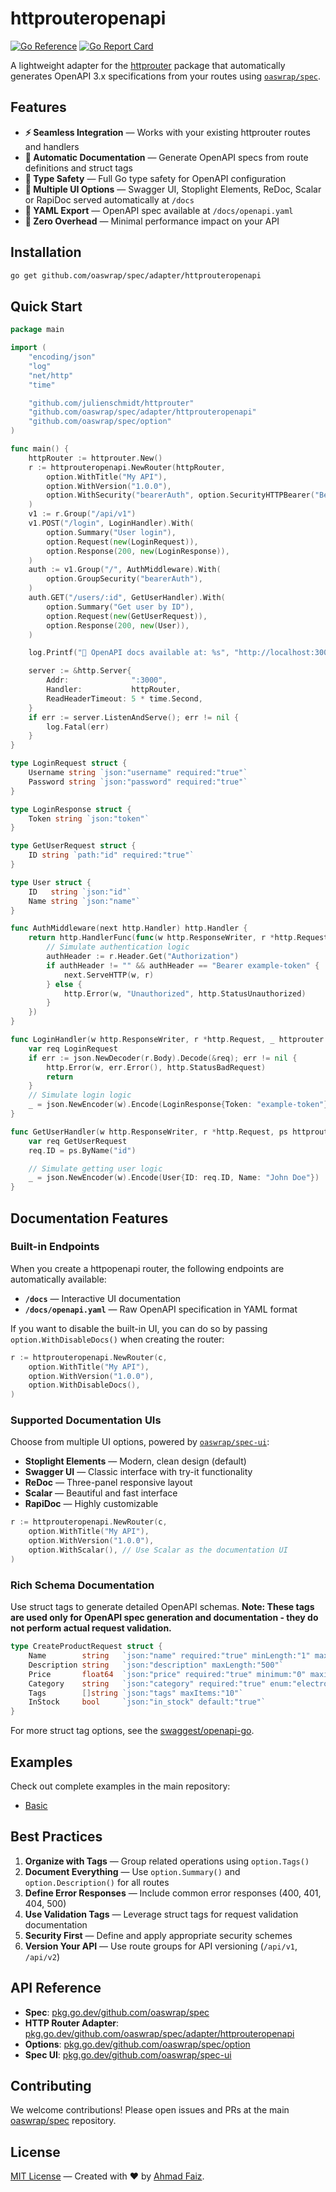 # httprouteropenapi

[![Go Reference](https://pkg.go.dev/badge/github.com/oaswrap/spec/adapter/httprouteropenapi.svg)](https://pkg.go.dev/github.com/oaswrap/spec/adapter/httprouteropenapi)
[![Go Report Card](https://goreportcard.com/badge/github.com/oaswrap/spec/adapter/httprouteropenapi)](https://goreportcard.com/report/github.com/oaswrap/spec/adapter/httprouteropenapi)

A lightweight adapter for the [httprouter](https://github.com/julienschmidt/httprouter) package that automatically generates OpenAPI 3.x specifications from your routes using [`oaswrap/spec`](https://github.com/oaswrap/spec).

## Features

- **⚡ Seamless Integration** — Works with your existing httprouter routes and handlers
- **📝 Automatic Documentation** — Generate OpenAPI specs from route definitions and struct tags
- **🎯 Type Safety** — Full Go type safety for OpenAPI configuration
- **🔧 Multiple UI Options** — Swagger UI, Stoplight Elements, ReDoc, Scalar or RapiDoc served automatically at `/docs`
- **📄 YAML Export** — OpenAPI spec available at `/docs/openapi.yaml`
- **🚀 Zero Overhead** — Minimal performance impact on your API

## Installation

```bash
go get github.com/oaswrap/spec/adapter/httprouteropenapi
```

## Quick Start

```go
package main

import (
	"encoding/json"
	"log"
	"net/http"
	"time"

	"github.com/julienschmidt/httprouter"
	"github.com/oaswrap/spec/adapter/httprouteropenapi"
	"github.com/oaswrap/spec/option"
)

func main() {
	httpRouter := httprouter.New()
	r := httprouteropenapi.NewRouter(httpRouter,
		option.WithTitle("My API"),
		option.WithVersion("1.0.0"),
		option.WithSecurity("bearerAuth", option.SecurityHTTPBearer("Bearer")),
	)
	v1 := r.Group("/api/v1")
	v1.POST("/login", LoginHandler).With(
		option.Summary("User login"),
		option.Request(new(LoginRequest)),
		option.Response(200, new(LoginResponse)),
	)
	auth := v1.Group("/", AuthMiddleware).With(
		option.GroupSecurity("bearerAuth"),
	)
	auth.GET("/users/:id", GetUserHandler).With(
		option.Summary("Get user by ID"),
		option.Request(new(GetUserRequest)),
		option.Response(200, new(User)),
	)

	log.Printf("🚀 OpenAPI docs available at: %s", "http://localhost:3000/docs")

	server := &http.Server{
		Addr:              ":3000",
		Handler:           httpRouter,
		ReadHeaderTimeout: 5 * time.Second,
	}
	if err := server.ListenAndServe(); err != nil {
		log.Fatal(err)
	}
}

type LoginRequest struct {
	Username string `json:"username" required:"true"`
	Password string `json:"password" required:"true"`
}

type LoginResponse struct {
	Token string `json:"token"`
}

type GetUserRequest struct {
	ID string `path:"id" required:"true"`
}

type User struct {
	ID   string `json:"id"`
	Name string `json:"name"`
}

func AuthMiddleware(next http.Handler) http.Handler {
	return http.HandlerFunc(func(w http.ResponseWriter, r *http.Request) {
		// Simulate authentication logic
		authHeader := r.Header.Get("Authorization")
		if authHeader != "" && authHeader == "Bearer example-token" {
			next.ServeHTTP(w, r)
		} else {
			http.Error(w, "Unauthorized", http.StatusUnauthorized)
		}
	})
}

func LoginHandler(w http.ResponseWriter, r *http.Request, _ httprouter.Params) {
	var req LoginRequest
	if err := json.NewDecoder(r.Body).Decode(&req); err != nil {
		http.Error(w, err.Error(), http.StatusBadRequest)
		return
	}
	// Simulate login logic
	_ = json.NewEncoder(w).Encode(LoginResponse{Token: "example-token"})
}

func GetUserHandler(w http.ResponseWriter, r *http.Request, ps httprouter.Params) {
	var req GetUserRequest
	req.ID = ps.ByName("id")

	// Simulate getting user logic
	_ = json.NewEncoder(w).Encode(User{ID: req.ID, Name: "John Doe"})
}
```

## Documentation Features

### Built-in Endpoints
When you create a httpopenapi router, the following endpoints are automatically available:

- **`/docs`** — Interactive UI documentation
- **`/docs/openapi.yaml`** — Raw OpenAPI specification in YAML format

If you want to disable the built-in UI, you can do so by passing `option.WithDisableDocs()` when creating the router:

```go
r := httprouteropenapi.NewRouter(c,
    option.WithTitle("My API"),
    option.WithVersion("1.0.0"),
    option.WithDisableDocs(),
)
```

### Supported Documentation UIs
Choose from multiple UI options, powered by [`oaswrap/spec-ui`](https://github.com/oaswrap/spec-ui):

- **Stoplight Elements** — Modern, clean design (default)
- **Swagger UI** — Classic interface with try-it functionality
- **ReDoc** — Three-panel responsive layout
- **Scalar** — Beautiful and fast interface
- **RapiDoc** — Highly customizable

```go
r := httprouteropenapi.NewRouter(c,
    option.WithTitle("My API"),
    option.WithVersion("1.0.0"),
    option.WithScalar(), // Use Scalar as the documentation UI
)
```

### Rich Schema Documentation
Use struct tags to generate detailed OpenAPI schemas. **Note: These tags are used only for OpenAPI spec generation and documentation - they do not perform actual request validation.**

```go
type CreateProductRequest struct {
    Name        string   `json:"name" required:"true" minLength:"1" maxLength:"100"`
    Description string   `json:"description" maxLength:"500"`
    Price       float64  `json:"price" required:"true" minimum:"0" maximum:"999999.99"`
    Category    string   `json:"category" required:"true" enum:"electronics,books,clothing"`
    Tags        []string `json:"tags" maxItems:"10"`
    InStock     bool     `json:"in_stock" default:"true"`
}
```

For more struct tag options, see the [swaggest/openapi-go](https://github.com/swaggest/openapi-go?tab=readme-ov-file#features).

## Examples

Check out complete examples in the main repository:
- [Basic](https://github.com/oaswrap/spec/tree/main/examples/adapter/httprouteropenapi/basic)

## Best Practices

1. **Organize with Tags** — Group related operations using `option.Tags()`
2. **Document Everything** — Use `option.Summary()` and `option.Description()` for all routes
3. **Define Error Responses** — Include common error responses (400, 401, 404, 500)
4. **Use Validation Tags** — Leverage struct tags for request validation documentation
5. **Security First** — Define and apply appropriate security schemes
6. **Version Your API** — Use route groups for API versioning (`/api/v1`, `/api/v2`)

## API Reference

- **Spec**: [pkg.go.dev/github.com/oaswrap/spec](https://pkg.go.dev/github.com/oaswrap/spec)
- **HTTP Router Adapter**: [pkg.go.dev/github.com/oaswrap/spec/adapter/httprouteropenapi](https://pkg.go.dev/github.com/oaswrap/spec/adapter/httprouteropenapi)
- **Options**: [pkg.go.dev/github.com/oaswrap/spec/option](https://pkg.go.dev/github.com/oaswrap/spec/option)
- **Spec UI**: [pkg.go.dev/github.com/oaswrap/spec-ui](https://pkg.go.dev/github.com/oaswrap/spec-ui)

## Contributing

We welcome contributions! Please open issues and PRs at the main [oaswrap/spec](https://github.com/oaswrap/spec) repository.

## License

[MIT License](LICENSE) — Created with ❤️ by [Ahmad Faiz](https://github.com/akfaiz).